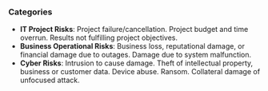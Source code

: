 ### Categories
- **IT Project Risks**:  Project failure/cancellation.  Project budget and time overrun.  Results not fulfilling project objectives.
- **Business Operational Risks**:  Business loss, reputational damage, or financial damage due to outages.  Damage due to system malfunction.
- **Cyber Risks**:  Intrusion to cause damage.  Theft of intellectual property, business or customer data.  Device abuse.  Ransom.  Collateral damage of unfocused attack.
